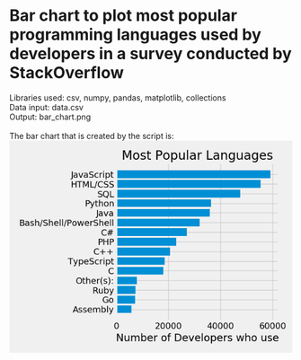 # Bar chart to plot most popular programming languages used by developers in a survey conducted by StackOverflow

Libraries used: csv, numpy, pandas, matplotlib, collections<br />
Data input: data.csv<br />
Output: bar_chart.png<br />
<br />
The bar chart that is created by the script is: <br />
![Bar Chart Depicted](https://github.com/tebbythomas/Data_Visualization_Projects/blob/master/Bar_Charts/bar_chart.png)
